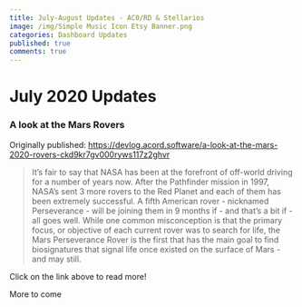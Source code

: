 ```yaml
---
title: July-August Updates - AC0/RD & Stellarios
image: /img/Simple Music Icon Etsy Banner.png
categories: Dashboard Updates
published: true
comments: true
---
```


# July 2020 Updates
### A look at the Mars Rovers
Originally published: https://devlog.acord.software/a-look-at-the-mars-2020-rovers-ckd9kr7gv000ryws117z2ghvr

> It’s fair to say that NASA has been at the forefront of off-world driving for a number of years now. After the Pathfinder mission in 1997, NASA’s sent 3 more rovers to the Red Planet and each of them has been extremely successful. A fifth American rover - nicknamed Perseverance - will be joining them in 9 months if - and that’s a bit if - all goes well. While one common misconception is that the primary focus, or objective of each current rover was to search for life, the Mars Perseverance Rover is the first that has the main goal to find biosignatures that signal life once existed on the surface of Mars - and may still.

Click on the link above to read more!

More to come

